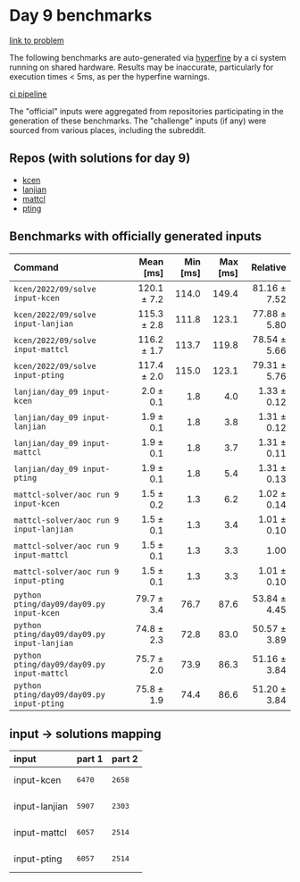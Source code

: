 # Day 9 benchmarks

[link to problem](http://adventofcode.com/2022/day/9)

The following benchmarks are auto-generated via [hyperfine](https://github.com/sharkdp/hyperfine) by a ci system running on shared hardware. Results may be inaccurate, particularly for execution times < 5ms, as per the hyperfine warnings.

[ci pipeline](http://ci.papercode.net:8080/teams/aoc2022/pipelines/aoc-compare-2022)

The "official" inputs were aggregated from repositories participating in the generation of these benchmarks. The "challenge" inputs (if any) were sourced from various places, including the subreddit.

## Repos (with solutions for day 9)


- [kcen](https://github.com/kcen/AdventOfCode)
- [lanjian](https://github.com/LanJian/aoc-2022)
- [mattcl](https://github.com/mattcl/aoc2022)
- [pting](https://github.com/pting/aoc2022)

## Benchmarks with officially generated inputs
| Command | Mean [ms] | Min [ms] | Max [ms] | Relative |
|:---|---:|---:|---:|---:|
| `kcen/2022/09/solve input-kcen` | 120.1 ± 7.2 | 114.0 | 149.4 | 81.16 ± 7.52 |
| `kcen/2022/09/solve input-lanjian` | 115.3 ± 2.8 | 111.8 | 123.1 | 77.88 ± 5.80 |
| `kcen/2022/09/solve input-mattcl` | 116.2 ± 1.7 | 113.7 | 119.8 | 78.54 ± 5.66 |
| `kcen/2022/09/solve input-pting` | 117.4 ± 2.0 | 115.0 | 123.1 | 79.31 ± 5.76 |
| `lanjian/day_09 input-kcen` | 2.0 ± 0.1 | 1.8 | 4.0 | 1.33 ± 0.12 |
| `lanjian/day_09 input-lanjian` | 1.9 ± 0.1 | 1.8 | 3.8 | 1.31 ± 0.12 |
| `lanjian/day_09 input-mattcl` | 1.9 ± 0.1 | 1.8 | 3.7 | 1.31 ± 0.11 |
| `lanjian/day_09 input-pting` | 1.9 ± 0.1 | 1.8 | 5.4 | 1.31 ± 0.13 |
| `mattcl-solver/aoc run 9 input-kcen` | 1.5 ± 0.2 | 1.3 | 6.2 | 1.02 ± 0.14 |
| `mattcl-solver/aoc run 9 input-lanjian` | 1.5 ± 0.1 | 1.3 | 3.4 | 1.01 ± 0.10 |
| `mattcl-solver/aoc run 9 input-mattcl` | 1.5 ± 0.1 | 1.3 | 3.3 | 1.00 |
| `mattcl-solver/aoc run 9 input-pting` | 1.5 ± 0.1 | 1.3 | 3.3 | 1.01 ± 0.10 |
| `python pting/day09/day09.py input-kcen` | 79.7 ± 3.4 | 76.7 | 87.6 | 53.84 ± 4.45 |
| `python pting/day09/day09.py input-lanjian` | 74.8 ± 2.3 | 72.8 | 83.0 | 50.57 ± 3.89 |
| `python pting/day09/day09.py input-mattcl` | 75.7 ± 2.0 | 73.9 | 86.3 | 51.16 ± 3.84 |
| `python pting/day09/day09.py input-pting` | 75.8 ± 1.9 | 74.4 | 86.6 | 51.20 ± 3.84 |

## input -> solutions mapping
|input|part 1|part 2|
|:---|:---|:---|
|input-kcen|<pre>6470</pre>|<pre>2658</pre>|
|input-lanjian|<pre>5907</pre>|<pre>2303</pre>|
|input-mattcl|<pre>6057</pre>|<pre>2514</pre>|
|input-pting|<pre>6057</pre>|<pre>2514</pre>|
